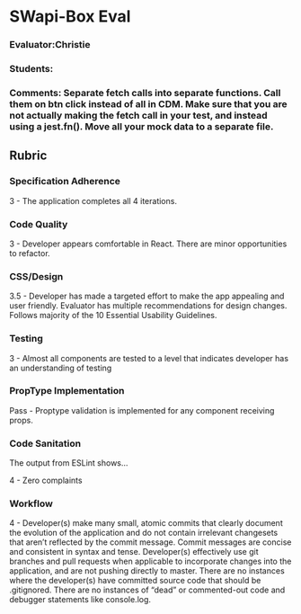 # SWapi-Box Eval

### Evaluator:Christie
### Students:
### Comments: Separate fetch calls into separate functions. Call them on btn click instead of all in CDM. Make sure that you are not actually making the fetch call in your test, and instead using a jest.fn(). Move all your mock data to a separate file.

## Rubric

### Specification Adherence


3 - The application completes all 4 iterations.


### Code Quality


3 - Developer appears comfortable in React. There are minor opportunities to refactor.

### CSS/Design


3.5 - Developer has made a targeted effort to make the app appealing and user friendly. Evaluator has multiple recommendations for design changes. Follows majority of the 10 Essential Usability Guidelines.

### Testing


3 - Almost all components are tested to a level that indicates developer has an understanding of testing

### PropType Implementation

Pass - Proptype validation is implemented for any component receiving props.

### Code Sanitation

The output from ESLint shows…

4 - Zero complaints

### Workflow

4 - Developer(s) make many small, atomic commits that clearly document the evolution of the application and do not contain irrelevant changesets that aren’t reflected by the commit message. Commit messages are concise and consistent in syntax and tense. Developer(s) effectively use git branches and pull requests when applicable to incorporate changes into the application, and are not pushing directly to master. There are no instances where the developer(s) have committed source code that should be .gitignored. There are no instances of “dead” or commented-out code and debugger statements like console.log.
